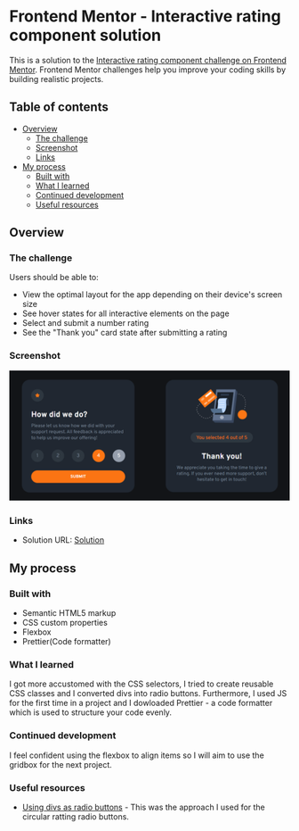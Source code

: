 # Frontend Mentor - Interactive rating component solution

This is a solution to the [Interactive rating component challenge on Frontend Mentor](https://www.frontendmentor.io/challenges/interactive-rating-component-koxpeBUmI). Frontend Mentor challenges help you improve your coding skills by building realistic projects.

## Table of contents

- [Overview](#overview)
  - [The challenge](#the-challenge)
  - [Screenshot](#screenshot)
  - [Links](#links)
- [My process](#my-process)
  - [Built with](#built-with)
  - [What I learned](#what-i-learned)
  - [Continued development](#continued-development)
  - [Useful resources](#useful-resources)

## Overview

### The challenge

Users should be able to:

- View the optimal layout for the app depending on their device's screen size
- See hover states for all interactive elements on the page
- Select and submit a number rating
- See the "Thank you" card state after submitting a rating

### Screenshot

![Screenshot](./solution/screenshot.png)

### Links

- Solution URL: [Solution](https://github.com/CVakratsas/Frontend-Mentor/tree/master/02_InteractiveRatingComponent/solution)

## My process

### Built with

- Semantic HTML5 markup
- CSS custom properties
- Flexbox
- Prettier(Code formatter)

### What I learned

I got more accustomed with the CSS selectors, I tried to create reusable CSS classes and I converted divs into radio buttons. Furthermore, I used JS for the first time in a project and I dowloaded Prettier - a code formatter which is used to structure your code evenly.

### Continued development

I feel confident using the flexbox to align items so I will aim to use the gridbox for the next project.

### Useful resources

- [Using divs as radio buttons](https://stackoverflow.com/questions/32935435/use-div-as-radio-button) - This was the approach I used for the circular ratting radio buttons.
